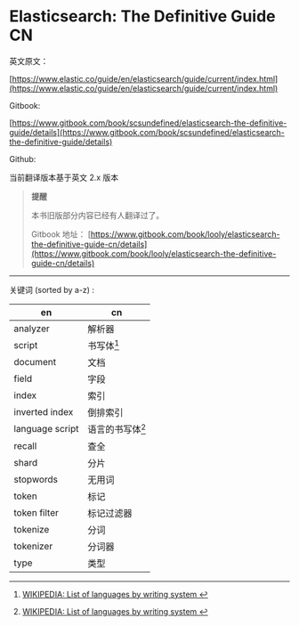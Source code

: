 # Elasticsearch: The Definitive Guide CN

英文原文：

[https://www.elastic.co/guide/en/elasticsearch/guide/current/index.html](https://www.elastic.co/guide/en/elasticsearch/guide/current/index.html)

Gitbook:

[https://www.gitbook.com/book/scsundefined/elasticsearch-the-definitive-guide/details](https://www.gitbook.com/book/scsundefined/elasticsearch-the-definitive-guide/details)

Github:



当前翻译版本基于英文 2.x 版本

> **提醒**
>
> 本书旧版部分内容已经有人翻译过了。
> 
> Gitbook 地址：
> [https://www.gitbook.com/book/looly/elasticsearch-the-definitive-guide-cn/details](https://www.gitbook.com/book/looly/elasticsearch-the-definitive-guide-cn/details)


***

关键词 (sorted by a-z) :

| en | cn |
| -- | -- |
| analyzer | 解析器 |
| script | 书写体[^1]|
| document | 文档  |
| field | 字段 |
| index | 索引 |
| inverted index | 倒排索引 |
| language script | 语言的书写体[^1]|
| recall | 查全 |
| shard | 分片 |
| stopwords | 无用词 |
| token | 标记 |
| token filter | 标记过滤器 |
| tokenize | 分词 |
| tokenizer | 分词器 |
| type | 类型 |

[^1]: [WIKIPEDIA: List of languages by writing system ](https://en.wikipedia.org/wiki/List_of_languages_by_writing_system)
